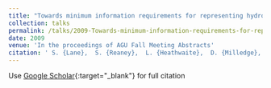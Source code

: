 ```yaml
---
title: "Towards minimum information requirements for representing hydrological connectivity at the landscape scale (Invited)"
collection: talks
permalink: /talks/2009-Towards-minimum-information-requirements-for-representing-hydrological-connectivity-at-the-landscape-scale-Invited
date: 2009
venue: 'In the proceedings of AGU Fall Meeting Abstracts'
citation: ' S. {Lane},  S. {Reaney},  L. {Heathwaite},  D. {Milledge}, &quot;Towards minimum information requirements for representing hydrological connectivity at the landscape scale (Invited).&quot; In the proceedings of AGU Fall Meeting Abstracts, 2009.'
---
```

Use [Google Scholar](https://scholar.google.com/scholar?q=Towards+minimum+information+requirements+for+representing+hydrological+connectivity+at+the+landscape+scale+(Invited)){:target="_blank"} for full citation
